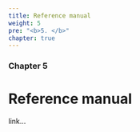 ```yaml
---
title: Reference manual
weight: 5
pre: "<b>5. </b>"
chapter: true
---
```


### Chapter 5

# Reference manual
link...